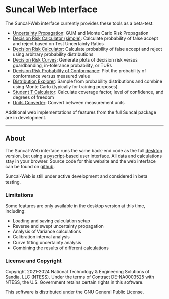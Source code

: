 # Suncal Web Interface

The Suncal-Web interface currently provides these tools as a beta-test:

- [Uncertainty Propagation](uncertainty.html): GUM and Monte Carlo Risk Propagation
- [Decision Risk Calculator (simple)](risktur.html): Calculate probability of false accept and reject based on Test Uncertainty Ratios
- [Decision Risk Calculator](risk.html): Calculate probability of false accept and reject using arbitrary probability distributions
- [Decision Risk Curves](riskcurves.html): Generate plots of decision risk versus guardbanding, in-tolerance probability, or TURs
- [Decision Risk Probability of Conformance](risk_conform.html): Plot the probability of conformance versus measured value
- [Distribution Explorer](distributions.html): Sample from probability distributions and combine using Monte Carlo (typically for training purposes).
- [Student T Calculator](student.html): Calculate coverage factor, level of confidence, and degrees of freedom
- [Units Converter](units.html): Convert between measurement units

Additional web implementations of features from the full Suncal package are in development.

---

## About

The Suncal-Web interface runs the same back-end code as the full [desktop](../index.html) version, but using
a [pyscript](https://pyscript.net)-based user interface. All data and calculations stay in your browser.
Source code for this website and the web interface can be found on [github](https://github.com/sandialabs/suncal/tree/gh-pages).

Suncal-Web is still under active development and considered in beta testing.


### Limitations

Some features are only available in the desktop version at this time, including:

- Loading and saving calculation setup
- Reverse and swept uncertainty propagation
- Analysis of Variance calculations
- Calibration interval analysis
- Curve fitting uncertainty analysis
- Combining the results of different calculations


### License and Copyright

Copyright 2021-2024 National Technology & Engineering Solutions of Sandia, LLC (NTESS). Under the terms of Contract DE-NA0003525 with NTESS, the U.S. Government retains certain rights in this software.

This software is distributed under the GNU General Public License.

